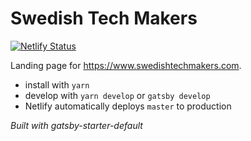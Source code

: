 # Swedish Tech Makers

[![Netlify Status](https://api.netlify.com/api/v1/badges/41187084-9014-4eea-bfba-c1177ae59065/deploy-status)](https://app.netlify.com/sites/swedishtechmakers/deploys)

Landing page for https://www.swedishtechmakers.com.

- install with `yarn`
- develop with `yarn develop` or `gatsby develop`
- Netlify automatically deploys `master` to production

*Built with gatsby-starter-default*
